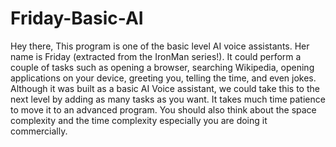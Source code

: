 # Friday-Basic-AI
Hey there, This program is one of the basic level AI voice assistants. Her name is Friday (extracted from the IronMan series!). It could perform a couple of tasks such as opening a browser, searching Wikipedia, opening applications on your device, greeting you, telling the time, and even jokes.  Although it was built as a basic AI Voice assistant, we could take this to the next level by adding as many tasks as you want. It takes much time patience to move it to an advanced program. You should also think about the space complexity and the time complexity especially you are doing it commercially.
